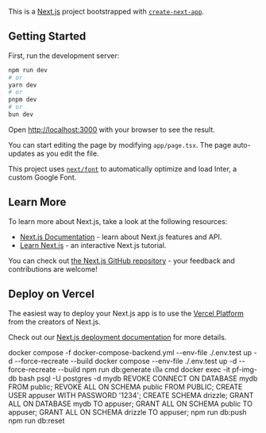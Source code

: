This is a [Next.js](https://nextjs.org/) project bootstrapped with [`create-next-app`](https://github.com/vercel/next.js/tree/canary/packages/create-next-app).

## Getting Started

First, run the development server:

```bash
npm run dev
# or
yarn dev
# or
pnpm dev
# or
bun dev
```

Open [http://localhost:3000](http://localhost:3000) with your browser to see the result.

You can start editing the page by modifying `app/page.tsx`. The page auto-updates as you edit the file.

This project uses [`next/font`](https://nextjs.org/docs/basic-features/font-optimization) to automatically optimize and load Inter, a custom Google Font.

## Learn More

To learn more about Next.js, take a look at the following resources:

- [Next.js Documentation](https://nextjs.org/docs) - learn about Next.js features and API.
- [Learn Next.js](https://nextjs.org/learn) - an interactive Next.js tutorial.

You can check out [the Next.js GitHub repository](https://github.com/vercel/next.js/) - your feedback and contributions are welcome!

## Deploy on Vercel

The easiest way to deploy your Next.js app is to use the [Vercel Platform](https://vercel.com/new?utm_medium=default-template&filter=next.js&utm_source=create-next-app&utm_campaign=create-next-app-readme) from the creators of Next.js.

Check out our [Next.js deployment documentation](https://nextjs.org/docs/deployment) for more details.

docker compose -f docker-compose-backend.yml --env-file ./.env.test up -d --force-recreate --build
docker compose --env-file ./.env.test up -d --force-recreate --build
npm run db:generate
เปิด cmd
    docker exec -it pf-img-db bash
    psql -U postgres -d mydb
        REVOKE CONNECT ON DATABASE mydb FROM public;
        REVOKE ALL ON SCHEMA public FROM PUBLIC;
        CREATE USER appuser WITH PASSWORD '1234';
        CREATE SCHEMA drizzle;
        GRANT ALL ON DATABASE mydb TO appuser;
        GRANT ALL ON SCHEMA public TO appuser;
        GRANT ALL ON SCHEMA drizzle TO appuser;
npm run db:push
npm run db:reset
